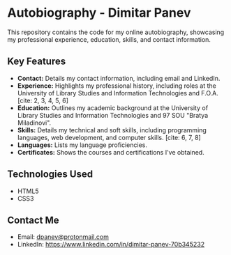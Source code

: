 # Autobiography - Dimitar Panev

This repository contains the code for my online autobiography, showcasing my professional experience, education, skills, and contact information.

## Key Features

* **Contact:** Details my contact information, including email and LinkedIn.
* **Experience:** Highlights my professional history, including roles at the University of Library Studies and Information Technologies and F.O.A. [cite: 2, 3, 4, 5, 6]
* **Education:** Outlines my academic background at the University of Library Studies and Information Technologies and 97 SOU "Bratya Miladinovi".
* **Skills:** Details my technical and soft skills, including programming languages, web development, and computer skills. [cite: 6, 7, 8]
* **Languages:** Lists my language proficiencies.
* **Certificates:** Shows the courses and certifications I've obtained.

## Technologies Used

* HTML5
* CSS3
  
## Contact Me

* Email: dpanev@protonmail.com
* LinkedIn: https://www.linkedin.com/in/dimitar-panev-70b345232
